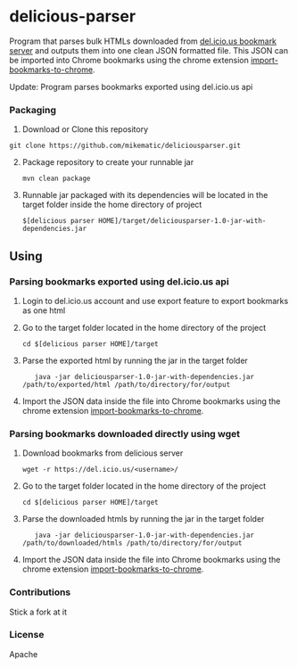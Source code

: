 # delicious-parser

Program that parses bulk HTMLs downloaded from [del.icio.us bookmark server](https://del.icio.us/) and outputs them into one clean JSON formatted file. This JSON can be imported into Chrome bookmarks using the chrome extension [import-bookmarks-to-chrome](https://github.com/mikematic/import-bookmarks-to-chrome).

Update: Program parses bookmarks exported using del.icio.us api

### Packaging

1. Download or Clone this repository

  ```
  git clone https://github.com/mikematic/deliciousparser.git
  ```

2. Package repository to create your runnable jar

   ```
   mvn clean package
   ```

3. Runnable jar packaged with its dependencies will be located in the target folder inside the home directory of project
   ```
   $[delicious parser HOME]/target/deliciousparser-1.0-jar-with-dependencies.jar
   ```

## Using

### Parsing bookmarks exported using del.icio.us api
1. Login to del.icio.us account and use export feature to export bookmarks as one html

2. Go to the target folder located in the home directory of the project
   ```
   cd $[delicious parser HOME]/target
   ```

3. Parse the exported html by running the jar in the target folder

   ```
      java -jar deliciousparser-1.0-jar-with-dependencies.jar /path/to/exported/html /path/to/directory/for/output

4. Import the JSON data inside the file into Chrome bookmarks using the chrome extension [import-bookmarks-to-chrome](https://github.com/mikematic/import-bookmarks-to-chrome).


### Parsing bookmarks downloaded directly using wget
1. Download bookmarks from delicious server

   ```
   wget -r https://del.icio.us/<username>/
   ```

2. Go to the target folder located in the home directory of the project
   ```
   cd $[delicious parser HOME]/target
   ```

3. Parse the downloaded htmls by running the jar in the target folder

   ```
      java -jar deliciousparser-1.0-jar-with-dependencies.jar /path/to/downloaded/htmls /path/to/directory/for/output
   ```
4. Import the JSON data inside the file into Chrome bookmarks using the chrome extension [import-bookmarks-to-chrome](https://github.com/mikematic/import-bookmarks-to-chrome).

### Contributions
Stick a fork at it

### License
Apache
